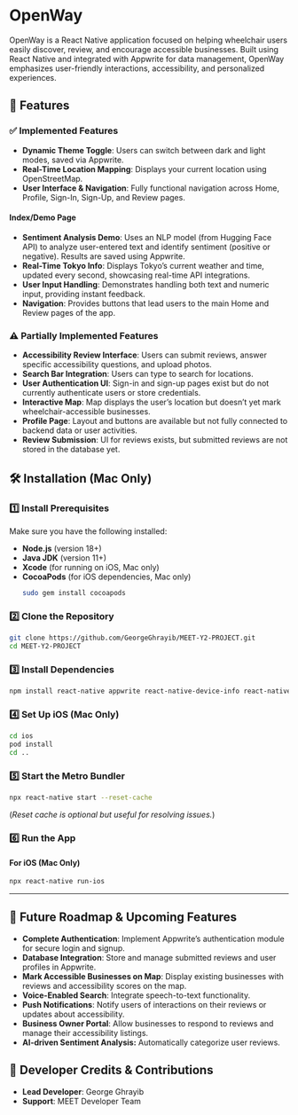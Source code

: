 # OpenWay

OpenWay is a React Native application focused on helping wheelchair users easily discover, review, and encourage accessible businesses. Built using React Native and integrated with Appwrite for data management, OpenWay emphasizes user-friendly interactions, accessibility, and personalized experiences.

## 📌 Features

### ✅ Implemented Features

- **Dynamic Theme Toggle**: Users can switch between dark and light modes, saved via Appwrite.
- **Real-Time Location Mapping**: Displays your current location using OpenStreetMap.
- **User Interface & Navigation**: Fully functional navigation across Home, Profile, Sign-In, Sign-Up, and Review pages.

#### Index/Demo Page

- **Sentiment Analysis Demo**: Uses an NLP model (from Hugging Face API) to analyze user-entered text and identify sentiment (positive or negative). Results are saved using Appwrite.
- **Real-Time Tokyo Info**: Displays Tokyo’s current weather and time, updated every second, showcasing real-time API integrations.
- **User Input Handling**: Demonstrates handling both text and numeric input, providing instant feedback.
- **Navigation**: Provides buttons that lead users to the main Home and Review pages of the app.

### ⚠️ Partially Implemented Features

- **Accessibility Review Interface**: Users can submit reviews, answer specific accessibility questions, and upload photos.
- **Search Bar Integration**: Users can type to search for locations.
- **User Authentication UI**: Sign-in and sign-up pages exist but do not currently authenticate users or store credentials.
- **Interactive Map**: Map displays the user’s location but doesn’t yet mark wheelchair-accessible businesses.
- **Profile Page**: Layout and buttons are available but not fully connected to backend data or user activities.
- **Review Submission**: UI for reviews exists, but submitted reviews are not stored in the database yet.

## 🛠 Installation (Mac Only)

### 1️⃣ Install Prerequisites
Make sure you have the following installed:

- **Node.js** (version 18+)
- **Java JDK** (version 11+)
- **Xcode** (for running on iOS, Mac only)
- **CocoaPods** (for iOS dependencies, Mac only)  
  ```sh
  sudo gem install cocoapods
  ```

### 2️⃣ Clone the Repository
```sh
git clone https://github.com/GeorgeGhrayib/MEET-Y2-PROJECT.git
cd MEET-Y2-PROJECT
```

### 3️⃣ Install Dependencies
```sh
npm install react-native appwrite react-native-device-info react-native-maps react-native-geolocation-service react-native-linear-gradient
```

### 4️⃣ Set Up iOS (Mac Only)
```sh
cd ios
pod install
cd ..
```

### 5️⃣ Start the Metro Bundler
```sh
npx react-native start --reset-cache
```
(*Reset cache is optional but useful for resolving issues.*)

### 6️⃣ Run the App
#### For iOS (Mac Only)
```sh
npx react-native run-ios
```

---

## 🎯 Future Roadmap & Upcoming Features

- **Complete Authentication**: Implement Appwrite’s authentication module for secure login and signup.
- **Database Integration**: Store and manage submitted reviews and user profiles in Appwrite.
- **Mark Accessible Businesses on Map**: Display existing businesses with reviews and accessibility scores on the map.
- **Voice-Enabled Search**: Integrate speech-to-text functionality.
- **Push Notifications**: Notify users of interactions on their reviews or updates about accessibility.
- **Business Owner Portal**: Allow businesses to respond to reviews and manage their accessibility listings.
- **AI-driven Sentiment Analysis:** Automatically categorize user reviews.

## 📝 Developer Credits & Contributions

- **Lead Developer**: George Ghrayib
- **Support**: MEET Developer Team